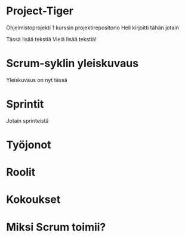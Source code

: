 # Project-Tiger
Ohjelmistoprojekti 1 kurssin projektirepositorio
Heli kirjoitti tähän jotain

Tässä lisää tekstiä
Vielä lisää tekstiä!

# Scrum-syklin yleiskuvaus
Yleiskuvaus on nyt tässä
# Sprintit
Jotain sprinteistä
# Työjonot
# Roolit
# Kokoukset
# Miksi Scrum toimii?